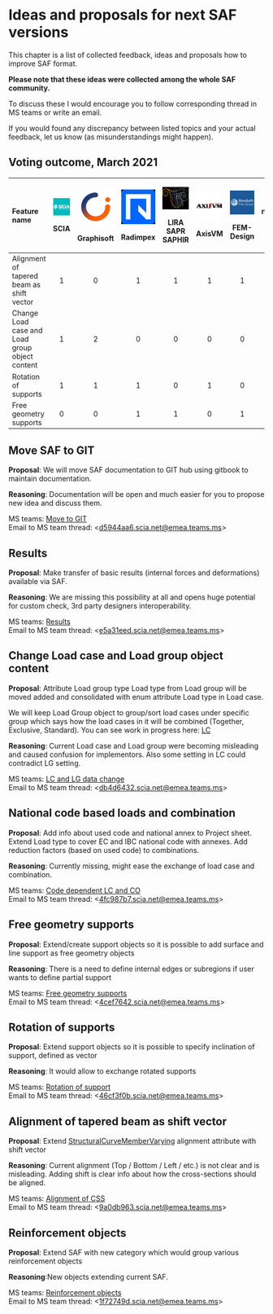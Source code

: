 # Ideas and proposals for next SAF versions

This chapter is a list of collected feedback, ideas and proposals how to improve SAF format.

**Please note that these ideas were collected among the whole SAF community.**

To discuss these I would encourage you to follow corresponding thread in MS teams or write an email.

If you would found any discrepancy between listed topics and your actual feedback, let us know \(as misunderstandings might happen\).



## Voting outcome, March 2021

<table>
  <thead>
    <tr>
      <th style="text-align:left"><b>Feature name</b>
      </th>
      <th style="text-align:center">
        <p>
          <img src="../.gitbook/assets/1_scia (3) (3).png" alt="1" />
        </p>
        <p>SCIA</p>
      </th>
      <th style="text-align:center">
        <p>
          <img src="../.gitbook/assets/1_grgnay6o_400x400 (3) (2).png" alt="1" />&#x200B;</p>
        <p>Graphisoft</p>
      </th>
      <th style="text-align:center">
        <p>
          <img src="../.gitbook/assets/1_radimpex (3) (1).png" alt="1" />&#x200B;</p>
        <p>Radimpex</p>
      </th>
      <th style="text-align:center">
        <p>
          <img src="../.gitbook/assets/1_logo_lira (3) (1).png" alt="1" />&#x200B;</p>
        <p>LIRA SAPR SAPHIR</p>
      </th>
      <th style="text-align:center">
        <p>
          <img src="../.gitbook/assets/1_axis (3) (3).png" alt="1" />&#x200B;</p>
        <p>AxisVM</p>
      </th>
      <th style="text-align:center">
        <p>
          <img src="../.gitbook/assets/1_fem-design-logo (3) (3).png" alt="1" />&#x200B;</p>
        <p>FEM-Design</p>
      </th>
      <th style="text-align:center"><b>Total number of votes</b>
      </th>
    </tr>
  </thead>
  <tbody>
    <tr>
      <td style="text-align:left">Alignment of tapered beam as shift vector</td>
      <td style="text-align:center">1</td>
      <td style="text-align:center">0</td>
      <td style="text-align:center">1</td>
      <td style="text-align:center">1</td>
      <td style="text-align:center">1</td>
      <td style="text-align:center">1</td>
      <td style="text-align:center"><b>5</b>
      </td>
    </tr>
    <tr>
      <td style="text-align:left">Change Load case and Load group object content</td>
      <td style="text-align:center">1</td>
      <td style="text-align:center">2</td>
      <td style="text-align:center">0</td>
      <td style="text-align:center">0</td>
      <td style="text-align:center">0</td>
      <td style="text-align:center">0</td>
      <td style="text-align:center"><b>4</b>
      </td>
    </tr>
    <tr>
      <td style="text-align:left">Rotation of supports</td>
      <td style="text-align:center">1</td>
      <td style="text-align:center">1</td>
      <td style="text-align:center">1</td>
      <td style="text-align:center">0</td>
      <td style="text-align:center">1</td>
      <td style="text-align:center">0</td>
      <td style="text-align:center"><b>4</b>
      </td>
    </tr>
    <tr>
      <td style="text-align:left">Free geometry supports</td>
      <td style="text-align:center">0</td>
      <td style="text-align:center">0</td>
      <td style="text-align:center">1</td>
      <td style="text-align:center">1</td>
      <td style="text-align:center">0</td>
      <td style="text-align:center">1</td>
      <td style="text-align:center"><b>3</b>
      </td>
    </tr>
  </tbody>
</table>

## Move SAF to GIT

**Proposal**: We will move SAF documentation to GIT hub using gitbook to maintain documentation.

**Reasoning**: Documentation will be open and much easier for you to propose new idea and discuss them.

MS teams: [Move to GIT](https://teams.microsoft.com/l/channel/19:f9383b54f0d74747a65e8dd15bb1a6bf@thread.skype/Move%2520to%2520GIT?groupId=ac7791f6-bfa2-46d2-8922-3c0acd48d2b0&tenantId=7ae3415a-60f6-4b09-82f6-40ee16d1a1d1)  
Email to MS team thread: &lt;d5944aa6.scia.net@emea.teams.ms&gt;

## Results

**Proposal**: Make transfer of basic results \(internal forces and deformations\) available via SAF.

**Reasoning**: We are missing this possibility at all and opens huge potential for custom check, 3rd party designers interoperability.

MS teams: [Results](https://teams.microsoft.com/l/channel/19:f8a94404bede4ff2b05533a361df8be3@thread.skype/Results?groupId=ac7791f6-bfa2-46d2-8922-3c0acd48d2b0&tenantId=7ae3415a-60f6-4b09-82f6-40ee16d1a1d1)  
Email to MS team thread: &lt;e5a31eed.scia.net@emea.teams.ms&gt;

## Change Load case and Load group object content

**Proposal**: Attribute Load group type Load type from Load group will be moved added and consolidated with enum attribute Load type in Load case.

We will keep Load Group object to group/sort load cases under specific group which says how the load cases in it will be combined \(Together, Exclusive, Standard\). You can see work in progress here: [LC](https://dev.saf.guide/LC/Default.htm)

**Reasoning**: Current Load case and Load group were becoming misleading and caused confusion for implementors. Also some setting in LC could contradict LG setting.

MS teams: [LC and LG data change](https://teams.microsoft.com/l/channel/19:fd0717f869b441b88bc1a8504a264f97@thread.skype/LC%2520and%2520LG%2520data%2520change?groupId=ac7791f6-bfa2-46d2-8922-3c0acd48d2b0&tenantId=7ae3415a-60f6-4b09-82f6-40ee16d1a1d1)  
Email to MS team thread: &lt;db4d6432.scia.net@emea.teams.ms&gt;

## National code based loads and combination

**Proposal**: Add info about used code and national annex to Project sheet. Extend Load type to cover EC and IBC national code with annexes. Add reduction factors \(based on used code\) to combinations.

**Reasoning**: Currently missing, might ease the exchange of load case and combination.

MS teams: [Code dependent LC and CO](https://teams.microsoft.com/l/channel/19:d1b47ceb0b934383ac9f4c3aa728d617@thread.skype/Code%2520dependent%2520LC%2520and%2520CO?groupId=ac7791f6-bfa2-46d2-8922-3c0acd48d2b0&tenantId=7ae3415a-60f6-4b09-82f6-40ee16d1a1d1)  
Email to MS team thread: &lt;4fc987b7.scia.net@emea.teams.ms&gt;

## Free geometry supports

**Proposal**: Extend/create support objects so it is possible to add surface and line support as free geometry objects

**Reasoning**: There is a need to define internal edges or subregions if user wants to define partial support

MS teams: [Free geometry supports](https://teams.microsoft.com/l/channel/19:80052e82fd664af7b2f59736573d2dbe@thread.skype/Free%2520geometry%2520supports?groupId=ac7791f6-bfa2-46d2-8922-3c0acd48d2b0&tenantId=7ae3415a-60f6-4b09-82f6-40ee16d1a1d1)  
Email to MS team thread: &lt;4cef7642.scia.net@emea.teams.ms&gt;

## Rotation of supports

**Proposal**: Extend support objects so it is possible to specify inclination of support, defined as vector

**Reasoning**: It would allow to exchange rotated supports

MS teams: [Rotation of support](https://teams.microsoft.com/l/channel/19:7922cd647417491e837016309faa0718@thread.skype/Rotation%2520of%2520support?groupId=ac7791f6-bfa2-46d2-8922-3c0acd48d2b0&tenantId=7ae3415a-60f6-4b09-82f6-40ee16d1a1d1)  
Email to MS team thread: &lt;46cf3f0b.scia.net@emea.teams.ms&gt;

## Alignment of tapered beam as shift vector

**Proposal**: Extend [StructuralCurveMemberVarying](https://dev.saf.guide/Content/A_Objects/8__StructuralCurveMemberVarying.htm) alignment attribute with shift vector

**Reasoning**: Current alignment \(Top / Bottom / Left / etc.\) is not clear and is misleading. Adding shift is clear info about how the cross-sections should be aligned.

MS teams: [Alignment of CSS](https://teams.microsoft.com/l/channel/19:fe751197230d48ec83665ddf9355d20f@thread.skype/Alignment%2520of%2520CSS?groupId=ac7791f6-bfa2-46d2-8922-3c0acd48d2b0&tenantId=7ae3415a-60f6-4b09-82f6-40ee16d1a1d1)  
Email to MS team thread: &lt;9a0db963.scia.net@emea.teams.ms&gt;

## Reinforcement objects

**Proposal**: Extend SAF with new category which would group various reinforcement objects

**Reasoning**:New objects extending current SAF.

MS teams: [Reinforcement objects](https://teams.microsoft.com/l/channel/19:b6ad8c17f2f84f6c83e0518e40ddd9b5@thread.skype/Reinforcement%2520objects?groupId=ac7791f6-bfa2-46d2-8922-3c0acd48d2b0&tenantId=7ae3415a-60f6-4b09-82f6-40ee16d1a1d1)  
Email to MS team thread: &lt;1f72749d.scia.net@emea.teams.ms&gt;

